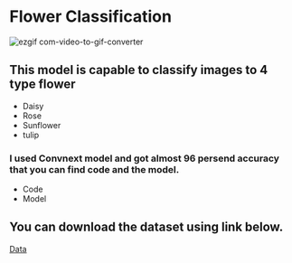 # Flower Classification




![ezgif com-video-to-gif-converter](https://github.com/0nE01/Flower-Classification/assets/127254729/ec6c060a-ccf4-4d71-90a5-0b3e7f8f582e)




## This model is capable to classify images to 4 type flower

* Daisy
* Rose
* Sunflower
* tulip
  
###  I used Convnext model and got almost 96 persend accuracy that you can find code and the model.

* Code
* Model

## You can download the dataset using link below.

[Data](https://drive.google.com/file/d/1VcbD7aIt-hcdkPGlZRluc6FXwkA-BczZ/view?usp=drive_link)

